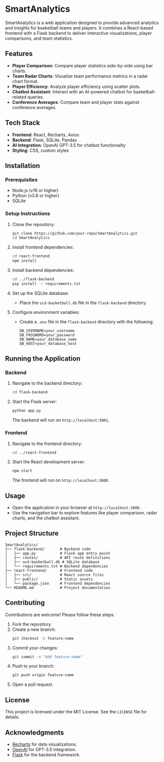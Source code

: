 # SmartAnalytics

SmartAnalytics is a web application designed to provide advanced analytics and insights for basketball teams and players. It combines a React-based frontend with a Flask backend to deliver interactive visualizations, player comparisons, and team statistics.

## Features

- **Player Comparison**: Compare player statistics side-by-side using bar charts.
- **Team Radar Charts**: Visualize team performance metrics in a radar chart format.
- **Player Efficiency**: Analyze player efficiency using scatter plots.
- **Chatbot Assistant**: Interact with an AI-powered chatbot for basketball-related queries.
- **Conference Averages**: Compare team and player stats against conference averages.

## Tech Stack

- **Frontend**: React, Recharts, Axios
- **Backend**: Flask, SQLite, Pandas
- **AI Integration**: OpenAI GPT-3.5 for chatbot functionality
- **Styling**: CSS, custom styles

## Installation

### Prerequisites

- Node.js (v16 or higher)
- Python (v3.8 or higher)
- SQLite

### Setup Instructions

1. Clone the repository:
   ```bash
   git clone https://github.com/your-repo/SmartAnalytics.git
   cd SmartAnalytics
   ```

2. Install frontend dependencies:
   ```bash
   cd react-frontend
   npm install
   ```

3. Install backend dependencies:
   ```bash
   cd ../flask-backend
   pip install -r requirements.txt
   ```

4. Set up the SQLite database:
   - Place the `ucd-basketball.db` file in the `flask-backend` directory.

5. Configure environment variables:
   - Create a `.env` file in the `flask-backend` directory with the following:
     ```
     DB_USERNAME=your_username
     DB_PASSWORD=your_password
     DB_NAME=your_database_name
     DB_HOST=your_database_host
     ```

## Running the Application

### Backend

1. Navigate to the backend directory:
   ```bash
   cd flask-backend
   ```

2. Start the Flask server:
   ```bash
   python app.py
   ```

   The backend will run on `http://localhost:5001`.

### Frontend

1. Navigate to the frontend directory:
   ```bash
   cd ../react-frontend
   ```

2. Start the React development server:
   ```bash
   npm start
   ```

   The frontend will run on `http://localhost:3000`.

## Usage

- Open the application in your browser at `http://localhost:3000`.
- Use the navigation bar to explore features like player comparison, radar charts, and the chatbot assistant.

## Project Structure

```
SmartAnalytics/
├── flask-backend/       # Backend code
│   ├── app.py           # Flask app entry point
│   ├── routes/          # API route definitions
│   ├── ucd-basketball.db # SQLite database
│   └── requirements.txt # Backend dependencies
├── react-frontend/      # Frontend code
│   ├── src/             # React source files
│   ├── public/          # Static assets
│   └── package.json     # Frontend dependencies
└── README.md            # Project documentation
```

## Contributing

Contributions are welcome! Please follow these steps:

1. Fork the repository.
2. Create a new branch:
   ```bash
   git checkout -b feature-name
   ```
3. Commit your changes:
   ```bash
   git commit -m "Add feature-name"
   ```
4. Push to your branch:
   ```bash
   git push origin feature-name
   ```
5. Open a pull request.

## License

This project is licensed under the MIT License. See the `LICENSE` file for details.

## Acknowledgments

- [Recharts](https://recharts.org/) for data visualizations.
- [OpenAI](https://openai.com/) for GPT-3.5 integration.
- [Flask](https://flask.palletsprojects.com/) for the backend framework.
